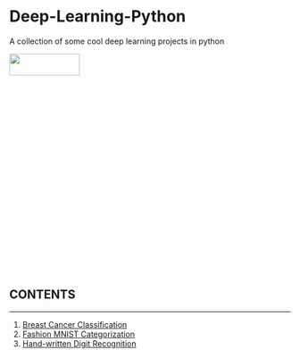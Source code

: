 # Deep-Learning-Python
A collection of some cool deep learning projects  in python

<img src="https://www.cc.gatech.edu/~san37/img/dl/mlp.png" width=50% height=10%>

## CONTENTS

<hr>

<ol>
  <li><a href="https://github.com/MainakRepositor/Deep-Learning-Python/blob/master/Breast_Cancer_Data_Analysis_DL.ipynb">Breast Cancer Classification</a></li>
  <li><a href="https://github.com/MainakRepositor/Deep-Learning-Python/blob/master/Fashion_MNIST_Categorization_(CNN)_.ipynb">Fashion MNIST Categorization</a></li>
  <li><a href="https://github.com/MainakRepositor/Deep-Learning-Python/blob/master/MNIST_Number_Recognition_DL.ipynb">Hand-written Digit Recognition</a></li>
  </ol>
